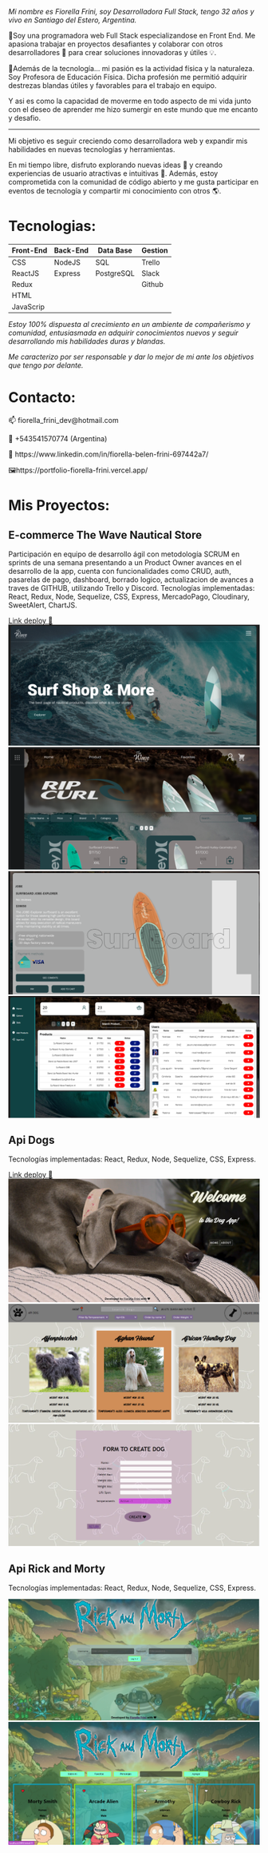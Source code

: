 *Mi nombre es Fiorella Frini, soy Desarrolladora Full Stack, tengo 32 años y vivo en Santiago del Estero, Argentina.*

🚀Soy una programadora web Full Stack especializandose en Front End. Me apasiona trabajar en proyectos desafiantes y colaborar con otros desarrolladores 🤝 para crear soluciones innovadoras y útiles 💡.

🏀Además de la tecnología... mi pasión es la actividad física y la naturaleza. Soy Profesora de Educación Física.
Dicha profesión me permitió adquirir destrezas blandas útiles y favorables para el trabajo en equipo.
 <!-- el luchar por la excelencia, el liderazgo, el poder de empoderarse ante adversidades y problemáticas, el dominio y organización de grupos y el desarrollo de la creatividad...!  -->
Y asi es como la capacidad de moverme en todo aspecto de mi vida junto con el deseo de aprender me hizo sumergir en este mundo que me encanto y desafio.
<hr></hr>
Mi objetivo es seguir creciendo como desarrolladora web y expandir mis habilidades en nuevas tecnologías y herramientas.

En mi tiempo libre, disfruto explorando nuevas ideas 🎨 y creando experiencias de usuario atractivas e intuitivas 🤩. Además, estoy comprometida con la comunidad de código abierto y me gusta participar en eventos de tecnología y compartir mi conocimiento con otros 🌎.


<h1>Tecnologias:</h1>
<!-- 📍Programming language: JavaScript. -->
<!-- 📍Web Technologies: NodeJS, CSS, HTML. -->
<!-- 📍Framework/ Libraries: ReactJS, Redux, Express. -->
<!-- 📍Database: PostgreSQL, Sequelize. -->
<!-- 📍Project Management: Trello, Slack. -->
<!-- 📍Version control: Git, Github. -->

| Front-End | Back-End | Data Base |  Gestion  |
| --------- | -------- | --------- | --------- |
| CSS       | NodeJS   | SQL       |  Trello   | 
| ReactJS   | Express  | PostgreSQL|  Slack    |
| Redux     |          |           |  Github   |
| HTML      |          |           |           |
| JavaScrip |          |           |           |



*Estoy 100% dispuesta al crecimiento en un ambiente de compañerismo y comunidad, entusiasmada en adquirir conocimientos nuevos y seguir desarrollando mis habilidades duras y blandas.*

*Me caracterizo por ser responsable y dar lo mejor de mi ante los objetivos que tengo por delante.*



 <h1>Contacto:</h1>
<p>📫 fiorella_frini_dev@hotmail.com</p>
<p>💬 +543541570774 (Argentina) </p>
<p>📄 https://www.linkedin.com/in/fiorella-belen-frini-697442a7/</p>
<P>🖼https://portfolio-fiorella-frini.vercel.app/

<h1>Mis Proyectos:</h1>

<h2>E-commerce The Wave Nautical Store</h2>
Participación en equipo de desarrollo ágil con metodología SCRUM en sprints de una semana presentando a un Product Owner avances en el desarrollo de la app, cuenta con funcionalidades como CRUD, auth, pasarelas de pago, dashboard, borrado logico, actualizacion de avances a traves de GITHUB, utilizando Trello y Discord. Tecnologías implementadas: React, Redux, Node, Sequelize, CSS, Express, MercadoPago, Cloudinary, SweetAlert, ChartJS.

[Link deploy 📍](https://proyecto-the-wave-client-1kip.vercel.app/)
![Landing...](1.png)
![Products..](2.png)
![Details...](3.png)
![Dashboard...](4.png)


<h2>Api Dogs</h2>
Tecnologías implementadas: React, Redux, Node, Sequelize, CSS, Express.

[Link deploy 📍](https://deploy-pi-front.vercel.app/)
![Landing...](A.png)
![Dogs...](B.png)
![Form...](C.png)

<h2>Api Rick and Morty</h2>
Tecnologías implementadas: React, Redux, Node, Sequelize, CSS, Express.

<!-- [Link deploy 📍](https://deploy-pi-front.vercel.app/) -->
![Landing...](1a.png)
![Cards...](1b.png)

<!-- 
Gracias por la atención y haber llegado hasta aqui!!!

Atte. Fiorella. -->
